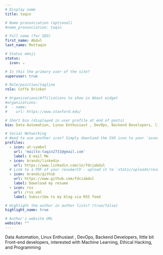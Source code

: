 ```yaml
---
# Display name
title: taqin

# Name pronunciation (optional)
#name_pronunciation: taqin

# Full name (for SEO)
first_name: Abdul
last_name: Muttaqin

# Status emoji
status:
  icon: ☕️

# Is this the primary user of the site?
superuser: true

# Role/position/tagline
role: Coffe Drinker

# Organizations/Affiliations to show in About widget
#organizations:
#  - name: 
#    url: https://www.stanford.edu/

# Short bio (displayed in user profile at end of posts)
bio: Data Automation, Linux Enthusiast , DevOps, Backend Developers, little bit Front-end developers, interested with Machine Learning, Ethical Hacking, and Programming.

# Social Networking
# Need to use another icon? Simply download the SVG icon to your `assets/media/icons/` folder.
profiles:
  - icon: at-symbol
    url: 'mailto:taqin2731@gmail.com'
    label: E-mail Me
  - icon: brands/linkedin
    url: https://www.linkedin.com/in/fdciabdul
  # Link to a PDF of your resume/CV - upload it to `static/uploads/resume.pdf`
  - icon: brands/github
    url: https://www.github.com/fdciabdul
    label: Download my resume
  - icon: rss
    url: /rss.xml
    label: Subscribe to my blog via RSS feed

# Highlight the author in author lists? (true/false)
highlight_name: true

# Author's website URL
website: ""
---
```


Data Automation, Linux Enthusiast , DevOps, Backend Developers, little bit Front-end developers, interested with Machine Learning, Ethical Hacking, and Programming
